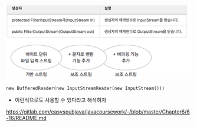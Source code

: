 ![img.png](img.png)

    new BufferedReader(new InputStreamReader(new InputStream()))

- 이런식으로도 사용할 수 있다라고 해석하자

<href>https://gitlab.com/easyspubjava/javacoursework/-/blob/master/Chapter6/6-16/README.md
